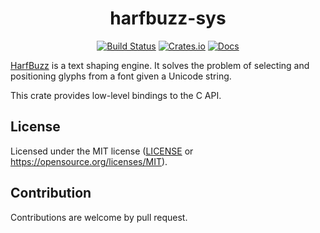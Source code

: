 <div align="center">

# harfbuzz-sys

[![Build Status](https://github.com/servo/rust-harfbuzz/actions/workflows/main.yml/badge.svg)](https://github.com/servo/rust-harfbuzz/actions)
[![Crates.io](https://img.shields.io/crates/v/harfbuzz-sys.svg)](https://crates.io/crates/harfbuzz-sys)
[![Docs](https://docs.rs/harfbuzz-sys/badge.svg)](https://docs.rs/harfbuzz-sys)

</div>

[HarfBuzz](https://harfbuzz.github.io/) is a text shaping engine. It
solves the problem of selecting and positioning glyphs from a font
given a Unicode string.

This crate provides low-level bindings to the C API.

## License

Licensed under the MIT license ([LICENSE](LICENSE) or <https://opensource.org/licenses/MIT>).

## Contribution

Contributions are welcome by pull request.